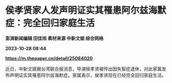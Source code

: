 # 侯孝贤家人发声明证实其罹患阿尔兹海默症：完全回归家庭生活
**澎湃新闻编辑 田佳旭 素材来源 中新文娱 综合网络**

**2023-10-28 08:44**

**https://m.thepaper.cn/detail/25084020**

近日，中新文娱据台湾联合报消息，导演侯孝贤被传出因失智症退休，对此家属发布声明证实其罹患阿尔兹海默症。家属表示，侯孝贤现在已经完全回归家庭生活。